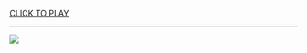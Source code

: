 
<a href="https://premium76.site?title=666_unblocked_games&ref=13M">CLICK TO PLAY</a></h3>
<hr>

<a href="https://premium76.site?title=666_unblocked_games&ref=13M"><img src="https://clearcache.store/games.png"></a>


